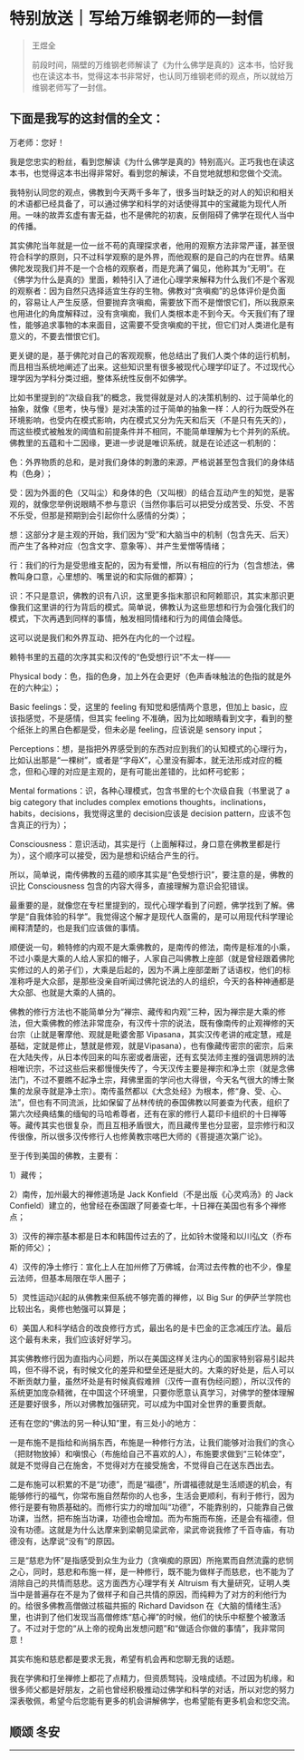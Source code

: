 # 特别放送｜写给万维钢老师的一封信

> 王煜全
> 
> 前段时间，隔壁的万维钢老师解读了《为什么佛学是真的》这本书，恰好我也在读这本书，觉得这本书非常好，也认同万维钢老师的观点，所以就给万维钢老师写了一封信。

## 下面是我写的这封信的全文：

万老师：您好！

我是您忠实的粉丝，看到您解读《为什么佛学是真的》特别高兴。正巧我也在读这本书，也觉得这本书出得非常好。看到您的解读，不自觉地就想和您做个交流。

我特别认同您的观点，佛教到今天两千多年了，很多当时缺乏的对人的知识和相关的术语都已经具备了，可以通过佛学和科学的对话使得其中的宝藏能为现代人所用。一味的故弄玄虚有害无益，也不是佛陀的初衷，反倒阻碍了佛学在现代人当中的传播。

其实佛陀当年就是一位一丝不苟的真理探求者，他用的观察方法非常严谨，甚至很符合科学的原则，只不过科学观察的是外界，而他观察的是自己的内在世界。结果佛陀发现我们并不是一个合格的观察者，而是充满了偏见，他称其为“无明”。在《佛学为什么是真的》里面，赖特引入了进化心理学来解释为什么我们不是个客观的观察者：因为自然只选择适宜生存的生物。佛教对“贪嗔痴”的总体评价是负面的，容易让人产生反感，但要抛弃贪嗔痴，需要放下而不是憎恨它们，所以我原来也用进化的角度解释过，没有贪嗔痴，我们人类根本走不到今天。今天我们有了理性，能够追求事物的本来面目，这需要不受贪嗔痴的干扰，但它们对人类进化是有意义的，不要去憎恨它们。

更关键的是，基于佛陀对自己的客观观察，他总结出了我们人类个体的运行机制，而且相当系统地阐述了出来。这些知识里有很多被现代心理学印证了。不过现代心理学因为学科分类过细，整体系统性反倒不如佛学。

比如书里提到的“次级自我”的概念，我觉得就是对人的决策机制的、过于简单化的抽象，就像《思考，快与慢》是对决策的过于简单的抽象一样：人的行为既受外在环境影响，也受内在模式影响，内在模式又分为先天和后天（不是只有先天的），而这些模式被触发的阈值和前提条件并不相同，不能简单理解为七个并列的系统。佛教里的五蕴和十二因缘，更进一步说是唯识系统，就是在论述这一机制的：

色：外界物质的总和，是对我们身体的刺激的来源，严格说甚至包含我们的身体结构（色身）；

受：因为外面的色（又叫尘）和身体的色（又叫根）的结合互动产生的知觉，是客观的，就像您举例说眼睛不参与意识（当然你事后可以把受分成苦受、乐受、不苦不乐受，但那是预期到会引起你什么感情的分类）；

想：这部分才是主观的开始，我们因为“受”和大脑当中的机制（包含先天、后天）而产生了各种对应（包含文字、意象等）、并产生爱憎等情绪；

行：我们的行为是受思维支配的，因为有爱憎，所以有相应的行为（包含想法，佛教叫身口意，心里想的、嘴里说的和实际做的都算）；

识：不只是意识，佛教的识有八识，这里更多指末那识和阿赖耶识，其实末那识更像我们这里讲的行为背后的模式。简单说，佛教认为这些思想和行为会强化我们的模式，下次再遇到同样的事情，触发相同情绪和行为的阈值会降低。

这可以说是我们和外界互动、把外在内化的一个过程。

赖特书里的五蕴的次序其实和汉传的“色受想行识”不太一样——

Physical body：色，指的色身，加上外在会更好（色声香味触法的色指的就是外在的六种尘）；

Basic feelings：受，这里的 feeling 有知觉和感情两个意思，但加上 basic，应该指感觉，不是感情，但其实 feeling 不准确，因为比如眼睛看到文字，看到的整个纸张上的黑白色都是受，但未必是 feeling，应该说是 sensory input；

Perceptions：想，是指把外界感受到的东西对应到我们的认知模式的心理行为，比如认出那是“一棵树”，或者是“字母X”，心里没有脚本，就无法形成对应的概念，但和心理的对应是主观的，是有可能出差错的，比如杯弓蛇影；

Mental formations：识，各种心理模式，包含书里的七个次级自我（书里说了 a big category that includes complex emotions thoughts，inclinations，habits，decisions，我觉得这里的 decision应该是 decision pattern，应该不包含真正的行为）；

Consciousness：意识活动，其实是行（上面解释过，身口意在佛教里都是行为），这个顺序可以接受，因为是想和识结合产生的行。

所以，简单说，南传佛教的五蕴的顺序其实是“色受想行识”，要注意的是，佛教的识比 Consciousness 包含的内容大得多，直接理解为意识会犯错误。

最重要的是，就像您在专栏里提到的，现代心理学看到了问题，佛学找到了解。佛学是“自我体验的科学”。我觉得这个解才是现代人亟需的，是可以用现代科学理论阐释清楚的，也是我们应该做的事情。

顺便说一句，赖特修的内观不是大乘佛教的，是南传的修法，南传是标准的小乘，不过小乘是大乘的人给人家扣的帽子，人家自己叫佛教上座部（就是曾经跟着佛陀实修过的人的弟子们），大乘是后起的，因为不满上座部垄断了话语权，他们的标准称呼是大众部，是那些没亲自听闻过佛陀说法的人的组织，今天的各种神通都是大众部、也就是大乘的人搞的。

佛教的修行方法也不能简单分为“禅宗、藏传和内观”三种，因为禅宗是大乘的修法，但大乘佛教的修法非常庞杂，有汉传十宗的说法，既有像南传的止观禅修的天台宗（止就是奢摩他、观就是毗婆舍那 Vipasana，其实汉传老讲的戒定慧，戒是基础，定就是修止，慧就是修观，就是Vipasana），也有像藏传密宗的密宗，后来在大陆失传，从日本传回来的叫东密或者唐密，还有玄奘法师主推的强调思辨的法相唯识宗，不过这些后来都慢慢失传了，今天汉传主要是禅宗和净土宗（就是念佛法门，不过不要瞧不起净土宗，拜佛里面的学问也大得很，今天名气很大的博士聚集的龙泉寺就是净土宗）。南传虽然都以《大念处经》为根本，修“身、受、心、法”，但也有不同流派，比如保留了丛林传统的泰国佛教以阿姜查为代表，组织了第六次经典结集的缅甸的马哈希尊者，还有在家的修行人葛印卡组织的十日禅等等。藏传其实也很复杂，而且互相矛盾很大，而且藏传里也分显密，显宗修行和汉传很像，所以很多汉传修行人也修黄教宗喀巴大师的《菩提道次第广论》。

至于传到美国的佛教，主要有：

1）藏传；

2）南传，加州最大的禅修道场是 Jack Konfield（不是出版《心灵鸡汤》的 Jack Confield）建立的，他曾经在泰国跟了阿姜查七年，十日禅在美国也有多个禅修点；

3）汉传的禅宗基本都是日本和韩国传过去的了，比如铃木俊隆和以川弘文（乔布斯的师父）；

4）汉传的净土修行：宣化上人在加州修了万佛城，台湾过去传教的也不少，像星云法师，但基本局限在华人圈子；

5）灵性运动兴起的从佛教来但系统不够完善的禅修，以 Big Sur 的伊萨兰学院也比较出名，奥修也勉强可以算是；

6）美国人和科学结合的改良修行方式，最出名的是卡巴金的正念减压疗法。最后这个最有未来，我们应该好好学习。

其实佛教修行因为直指内心问题，所以在美国这样关注内心的国家特别容易引起共鸣，但不得不说，有时候文化的差异和壁垒还是挺大的。大乘的好处是，后人可以不断贡献力量，虽然坏处是有时候真假难辨（汉传一直有伪经问题），所以汉传的系统更加庞杂精微，在中国这个环境里，只要你愿意认真学习，对佛学的整体理解还是要好很多，所以对佛教加强研究，可以成为中国对全世界的重要贡献。

还有在您的“佛法的另一种认知”里，有三处小的地方：

一是布施不是指给和尚捐东西，布施是一种修行方法，让我们能够对治我们的贪心（把财物放掉）和嗔恨心（布施给自己不喜欢的人），布施要求做到“三轮体空”，就是不觉得自己在施舍，不觉得对方在接受施舍，不觉得自己在送东西出去。

二是布施可以积累的不是“功德”，而是“福德”，所谓福德就是生活顺遂的机会，有能够修行的福气，你常布施自然帮你的人也多，生活会更顺利，有利于修行，因为修行是要有物质基础的。而修行实力的增加叫“功德”，不能靠别的，只能靠自己做功课，当然，把布施当功课，功德也会增加。而为布施而布施，还是会有福德，但没有功德。这就是为什么达摩来到梁朝见梁武帝，梁武帝说我修了千百寺庙，有功德没有，达摩说“没有”的原因。

三是“慈悲为怀”是指感受到众生为业力（贪嗔痴的原因）所拖累而自然流露的悲悯之心，同时，慈悲和布施一样，是一种修行，既不能为做样子而慈悲，也不能为了消除自己的共情而慈悲。这方面西方心理学有关 Altruism 有大量研究，证明人类当中是普遍存在不是为了做样子和自己共情的原因，而纯粹为了对方的利他行为的。给很多佛教高僧做过核磁共振的 Richard Davidson 在《大脑的情绪生活》里，也讲到了他们发现当高僧修炼“慈心禅”的时候，他们的快乐中枢整个被激活了。不过对于您的“从上帝的视角出发想问题”和“做适合你做的事情”，我非常同意！

其实布施和慈悲都是要求无我，希望有机会再和您聊无我的话题。

我在学佛和打坐禅修上都花了点精力，但资质驽钝，没啥成绩。不过因为机缘，和很多师父都是好朋友，之前也曾经积极推动过佛学和科学的对话，所以对您的努力深表敬佩，希望今后您能有更多的机会讲解佛学，也希望能有更多机会和您交流。

## 顺颂 冬安

---
